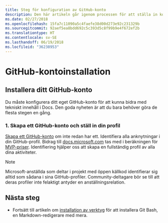 ```yaml
---
title: Steg för konfiguration av GitHub-konto
description: Den här artikeln går igenom processen för att ställa in konton för GitHub, som krävs för att bidra till docs.microsoft.com-innehåll.
ms.date: 02/27/2018
ms.openlocfilehash: 15fa7c11090a5c4faefe38d00d273e92c231329b
ms.sourcegitcommit: 92aef5ea8bdd692c5c393d5c8f99b9e4f672ef2b
ms.translationtype: HT
ms.contentlocale: sv-SE
ms.lasthandoff: 06/19/2018
ms.locfileid: "36238953"
---
```

# <a name="github-account-setup"></a>GitHub-kontoinstallation

## <a name="set-up-your-github-account"></a>Installera ditt GitHub-konto

Du måste konfigurera ditt eget GitHub-konto för att kunna bidra med tekniskt innehåll i Docs. Den goda nyheten är att du bara behöver göra de flesta stegen en gång.

### <a name="1-create-a-github-account-and-set-up-your-profile"></a>1. Skapa ett GitHub-konto och ställ in din profil

[Skapa ett GitHub-konto](https://github.com/join) om inte redan har ett. Identifiera alla anknytningar i din GitHub-profil. Bidrag till [docs.microsoft.com](https://docs.microsoft.com) tas med i beräkningen för [MVP-priser](https://mvp.microsoft.com). Identifiering hjälper oss att skapa en fullständig profil av alla dina aktiviteter.

>[!NOTE]
> Microsoft-anställda som deltar i projekt med öppen källkod identifierar sig alltid som sådana i sina GitHub-profiler. Community-deltagare bör se till att deras profiler inte felaktigt antyder en anställningsrelation.

## <a name="next-steps"></a>Nästa steg

* Fortsätt till artikeln om [installation av verktyg](get-started-setup-tools.md) för att installera Git Bash, en Markdown-redigerare med mera.
